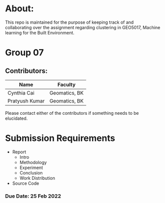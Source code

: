 # About:
This repo is maintained for the purpose of keeping track of and collaborating over the assignment regarding clustering in GEO5017, Machine learning for the Built Environment.

# Group 07
## Contributors:
| Name| Faculty|
|------------|---------------|
|Cynthia Cai | Geomatics, BK |
|Pratyush Kumar | Geomatics, BK |

Please contact either of the contributors if something needs to be elucidated.

# Submission Requirements 

* Report
    * Intro
    * Methodology
    * Experiment
    * Conclusion
    * Work Distribution
* Source Code

### Due Date: 25 Feb 2022

